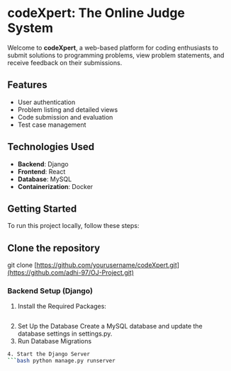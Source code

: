 # codeXpert: The Online Judge System

Welcome to **codeXpert**, a web-based platform for coding enthusiasts to submit solutions to programming problems, view problem statements, and receive feedback on their submissions. 

## Features

- User authentication
- Problem listing and detailed views
- Code submission and evaluation
- Test case management

## Technologies Used

- **Backend**: Django
- **Frontend**: React
- **Database**: MySQL
- **Containerization**: Docker

## Getting Started

To run this project locally, follow these steps:

## Clone the repository

git clone [https://github.com/yourusername/codeXpert.git](https://github.com/adhi-97/OJ-Project.git)

### Backend Setup (Django)

1. Install the Required Packages:
   ```bash pip install -r requirements.txt
2. Set Up the Database
   Create a MySQL database and update the database settings in settings.py.
3. Run Database Migrations
```bash python manage.py migrate
4. Start the Django Server
```bash python manage.py runserver  



